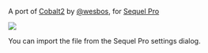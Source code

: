 A port of [Cobalt2](https://github.com/wesbos/cobalt2) by [@wesbos](https://github.com/wesbos/), for [Sequel Pro](http://www.sequelpro.com/)

![](/../screenshots/cobalt2.png)

You can import the file from the Sequel Pro settings dialog.
